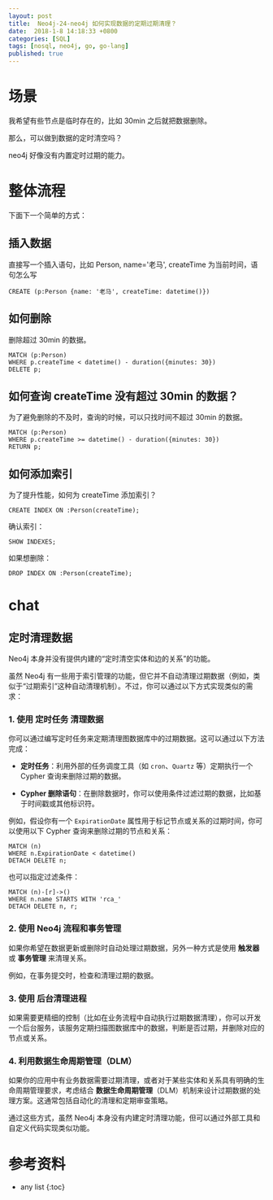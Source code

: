 ```yaml
---
layout: post
title:  Neo4j-24-neo4j 如何实现数据的定期过期清理？
date:  2018-1-8 14:18:33 +0800
categories: [SQL]
tags: [nosql, neo4j, go, go-lang]
published: true
---
```


# 场景

我希望有些节点是临时存在的，比如 30min 之后就把数据删除。

那么，可以做到数据的定时清空吗？

neo4j 好像没有内置定时过期的能力。

# 整体流程

下面下一个简单的方式：

## 插入数据

直接写一个插入语句，比如 Person, name='老马', createTime 为当前时间，语句怎么写

```cypher
CREATE (p:Person {name: '老马', createTime: datetime()})
```

## 如何删除

删除超过 30min 的数据。

```cypher
MATCH (p:Person)
WHERE p.createTime < datetime() - duration({minutes: 30})
DELETE p;
```

## 如何查询 createTime 没有超过 30min 的数据？

为了避免删除的不及时，查询的时候，可以只找时间不超过 30min 的数据。

```cypher
MATCH (p:Person)
WHERE p.createTime >= datetime() - duration({minutes: 30})
RETURN p;
```

## 如何添加索引

为了提升性能，如何为 createTime 添加索引？

```cypher
CREATE INDEX ON :Person(createTime);
```

确认索引：

```cypher
SHOW INDEXES;
```

如果想删除：

```cypher
DROP INDEX ON :Person(createTime);
```

# chat

## 定时清理数据

Neo4j 本身并没有提供内建的“定时清空实体和边的关系”的功能。

虽然 Neo4j 有一些用于索引管理的功能，但它并不自动清理过期数据（例如，类似于“过期索引”这种自动清理机制）。不过，你可以通过以下方式实现类似的需求：

### 1. 使用 **定时任务** 清理数据

你可以通过编写定时任务来定期清理图数据库中的过期数据。这可以通过以下方法完成：

- **定时任务**：利用外部的任务调度工具（如 `cron`、`Quartz` 等）定期执行一个 Cypher 查询来删除过期的数据。

- **Cypher 删除语句**：在删除数据时，你可以使用条件过滤过期的数据，比如基于时间戳或其他标识符。

例如，假设你有一个 `ExpirationDate` 属性用于标记节点或关系的过期时间，你可以使用以下 Cypher 查询来删除过期的节点和关系：

```cypher
MATCH (n)
WHERE n.ExpirationDate < datetime()
DETACH DELETE n;
```

也可以指定过滤条件：

```cypher
MATCH (n)-[r]->()
WHERE n.name STARTS WITH 'rca_'
DETACH DELETE n, r;
```

### 2. 使用 **Neo4j 流程和事务管理**

如果你希望在数据更新或删除时自动处理过期数据，另外一种方式是使用 **触发器** 或 **事务管理** 来清理关系。

例如，在事务提交时，检查和清理过期的数据。

### 3. 使用 **后台清理进程** 

如果需要更精细的控制（比如在业务流程中自动执行过期数据清理），你可以开发一个后台服务，该服务定期扫描图数据库中的数据，判断是否过期，并删除对应的节点或关系。

### 4. **利用数据生命周期管理（DLM）** 

如果你的应用中有业务数据需要过期清理，或者对于某些实体和关系具有明确的生命周期管理要求，考虑结合 **数据生命周期管理**（DLM）机制来设计过期数据的处理方案。这通常包括自动化的清理和定期审查策略。

通过这些方式，虽然 Neo4j 本身没有内建定时清理功能，但可以通过外部工具和自定义代码实现类似功能。






# 参考资料

* any list
{:toc}

